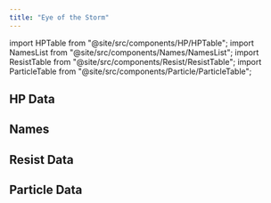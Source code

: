 ```yaml
---
title: "Eye of the Storm"
---
```


import HPTable from "@site/src/components/HP/HPTable";
import NamesList from "@site/src/components/Names/NamesList";
import ResistTable from "@site/src/components/Resist/ResistTable";
import ParticleTable from "@site/src/components/Particle/ParticleTable";

## HP Data

<HPTable item_key="eyeofthestorm" data_src="enemy" />

## Names

<NamesList item_key="eyeofthestorm" data_src="enemy" />

## Resist Data

<ResistTable item_key="eyeofthestorm" data_src="enemy" />

## Particle Data

<ParticleTable item_key="eyeofthestorm" data_src="enemy" />